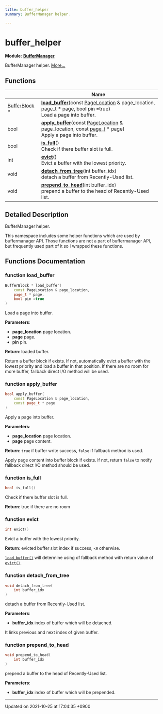 ```yaml
---
title: buffer_helper
summary: BufferManager helper. 

---
```


# buffer_helper

**Module:** **[BufferManager](/Modules/group__BufferManager)**

BufferManager helper.  [More...](#detailed-description)

## Functions

|                | Name           |
| -------------- | -------------- |
| <a href="/Classes/structBufferBlock">BufferBlock</a> * | **[load_buffer](/Namespaces/namespacebuffer__helper#function-load-buffer)**(const <a href="/Modules/group__BufferManager#typedef-pagelocation">PageLocation</a> & page_location, <a href="/Modules/group__DiskSpaceManager#typedef-page-t">page_t</a> * page, bool pin =true)<br>Load a page into buffer.  |
| bool | **[apply_buffer](/Namespaces/namespacebuffer__helper#function-apply-buffer)**(const <a href="/Modules/group__BufferManager#typedef-pagelocation">PageLocation</a> & page_location, const <a href="/Modules/group__DiskSpaceManager#typedef-page-t">page_t</a> * page)<br>Apply a page into buffer.  |
| bool | **[is_full](/Namespaces/namespacebuffer__helper#function-is-full)**()<br>Check if there buffer slot is full.  |
| int | **[evict](/Namespaces/namespacebuffer__helper#function-evict)**()<br>Evict a buffer with the lowest priority.  |
| void | **[detach_from_tree](/Namespaces/namespacebuffer__helper#function-detach-from-tree)**(int buffer_idx)<br>detach a buffer from Recently-Used list.  |
| void | **[prepend_to_head](/Namespaces/namespacebuffer__helper#function-prepend-to-head)**(int buffer_idx)<br>prepend a buffer to the head of Recently-Used list.  |

## Detailed Description

BufferManager helper. 

This namespace includes some helper functions which are used by buffermanager API. Those functions are not a part of buffermanager API, but frequently used part of it so I wrapped these functions. 


## Functions Documentation

### function load_buffer

```cpp
BufferBlock * load_buffer(
    const PageLocation & page_location,
    page_t * page,
    bool pin =true
)
```

Load a page into buffer. 

**Parameters**: 

  * **page_location** page location. 
  * **page** page. 
  * **pin** pin. 


**Return**: loaded buffer. 

Return a buffer block if exists. If not, automatically evict a buffer with the lowest priority and load a buffer in that position. If there are no room for more buffer, fallback direct I/O method will be used.


### function apply_buffer

```cpp
bool apply_buffer(
    const PageLocation & page_location,
    const page_t * page
)
```

Apply a page into buffer. 

**Parameters**: 

  * **page_location** page location. 
  * **page** page content. 


**Return**: <code>true</code> if buffer write success, <code>false</code> if fallback method is used. 

Apply page content into buffer block if exists. If not, return <code>false</code> to notify fallback direct I/O method should be used.


### function is_full

```cpp
bool is_full()
```

Check if there buffer slot is full. 

**Return**: true if there are no room 

### function evict

```cpp
int evict()
```

Evict a buffer with the lowest priority. 

**Return**: evicted buffer slot index if success, <code>&lt;0</code> otherwise. 

<code><a href="/Namespaces/namespacebuffer__helper#function-load-buffer">load&#95;buffer()</a></code> will determine using of fallback method with return value of <code><a href="/Namespaces/namespacebuffer__helper#function-evict">evict()</a></code>.


### function detach_from_tree

```cpp
void detach_from_tree(
    int buffer_idx
)
```

detach a buffer from Recently-Used list. 

**Parameters**: 

  * **buffer_idx** index of buffer which will be detached. 


It links previous and next index of given buffer.


### function prepend_to_head

```cpp
void prepend_to_head(
    int buffer_idx
)
```

prepend a buffer to the head of Recently-Used list. 

**Parameters**: 

  * **buffer_idx** index of buffer which will be prepended. 






-------------------------------

Updated on 2021-10-25 at 17:04:35 +0900